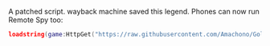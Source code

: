 A patched script. wayback machine saved this legend. Phones can now run Remote Spy too:
```lua
loadstring(game:HttpGet("https://raw.githubusercontent.com/Amachono/Golden-Scripts/refs/heads/main/Mobile%20Remote%20Spy/result.txt"))()
```
